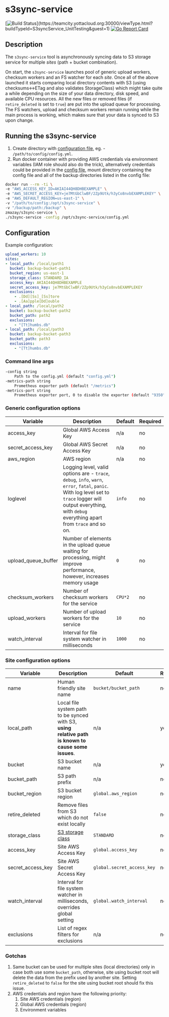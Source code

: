 # s3sync-service

[![Build Status](https://teamcity.yottacloud.org:30000/app/rest/builds/buildType:(id:S3syncService_UnitTesting)/statusIcon)](https://teamcity.yottacloud.org:30000/viewType.html?buildTypeId=S3syncService_UnitTesting&guest=1) [![Go Report Card](https://goreportcard.com/badge/github.com/mazay/s3sync-service)](https://goreportcard.com/report/github.com/mazay/s3sync-service)

## Description

The `s3sync-service` tool is asynchronously syncing data to S3 storage service for multiple _sites_ (path + bucket combination).

On start, the `s3sync-service` launches pool of generic upload workers, checksum workers and an FS watcher for each _site_. Once all of the above launched it starts comparing local directory contents with S3 (using checksums<->ETag and also validates StorageClass) which might take quite a while depending on the size of your data directory, disk speed, and available CPU resources.  All the new files or removed files  (if `retire_deleted` is set to `true`) are put into the upload queue for processing. The FS watchers, upload and checksum workers remain running while the main process is working, which makes sure that your data is synced to S3 upon change.

## Running the s3sync-service

1. Create directory with [configuration file](#Configuration), eg. - `/path/to/config/config.yml`.
2. Run docker container with providing AWS credentials via environment variables (IAM role should also do the trick), alternatively credentials could be provided in the [config file](#Configuration), mount directory containing the config file and all of the backup directories listed in the config file:

```bash
docker run --rm -ti \
-e "AWS_ACCESS_KEY_ID=AKIAI44QH8DHBEXAMPLE" \
-e "AWS_SECRET_ACCESS_KEY=je7MtGbClwBF/2Zp9Utk/h3yCo8nvbEXAMPLEKEY" \
-e "AWS_DEFAULT_REGION=us-east-1" \
-v "/path/to/config:/opt/s3sync-service" \
-v "/backup/path:/backup" \
zmazay/s3sync-service \
./s3sync-service -config /opt/s3sync-service/config.yml
```

## Configuration

Example configuration:

```yaml
upload_workers: 10
sites:
- local_path: /local/path1
  bucket: backup-bucket-path1
  bucket_region: us-east-1
  storage_class: STANDARD_IA
  access_key: AKIAI44QH8DHBEXAMPLE
  secret_access_key: je7MtGbClwBF/2Zp9Utk/h3yCo8nvbEXAMPLEKEY
  exclusions:
    - .[Dd][Ss]_[Ss]tore
    - .[Aa]pple[Dd]ouble
- local_path: /local/path2
  bucket: backup-bucket-path2
  bucket_path: path2
  exclusions:
    - "[Tt]humbs.db"
- local_path: /local/path3
  bucket: backup-bucket-path3
  bucket_path: path3
  exclusions:
    - "[Tt]humbs.db"
```

### Command line args

```bash
-config string
    Path to the config.yml (default "config.yml")
-metrics-path string
    Prometheus exporter path (default "/metrics")
-metrics-port string
    Prometheus exporter port, 0 to disable the exporter (default "9350")
```

### Generic configuration options

| Variable | Description | Default | Required |
|----------|-------------|---------|----------|
| access_key | Global AWS Access Key | n/a | no |
| secret_access_key | Global AWS Secret Access Key | n/a | no |
| aws_region | AWS region | n/a | no |
| loglevel | Logging level, valid options are - `trace`, `debug`, `info`, `warn`, `error`, `fatal`, `panic`. With log level set to `trace` logger will output everything, with `debug` everything apart from `trace` and so on. | `info` | no |
| upload_queue_buffer | Number of elements in the upload queue waiting for processing, might improve performance, however, increases memory usage | `0` | no |
| checksum_workers | Number of checksum workers for the service | `CPU*2` | no |
| upload_workers | Number of upload workers for the service | `10` | no |
| watch_interval | Interval for file system watcher in milliseconds | `1000` | no |

### Site configuration options

| Variable | Description | Default | Required |
|----------|-------------|---------|----------|
| name | Human friendly site name | `bucket/bucket_path` | no |
| local_path | Local file system path to be synced with S3, **using relative path is known to cause some issues**. | n/a | yes |
| bucket | S3 bucket name | n/a | yes |
| bucket_path | S3 path prefix | n/a | no |
| bucket_region | S3 bucket region | `global.aws_region` | no |
| retire_deleted | Remove files from S3 which do not exist locally | `false` | no |
| storage_class | [S3 storage class](https://docs.aws.amazon.com/AmazonS3/latest/dev/storage-class-intro.html#sc-compare) | `STANDARD` | no |
| access_key | Site AWS Access Key | `global.access_key` | no |
| secret_access_key | Site AWS Secret Access Key | `global.secret_access_key` | no |
| watch_interval | Interval for file system watcher in milliseconds, overrides global setting | `global.watch_interval` | no |
| exclusions | List of regex filters for exclusions | n/a | no |

### Gotchas

1. Same bucket can be used for multiple sites (local directories) only in case both use some `bucket_path`, otherwise, site using bucket root will delete the data from the prefix used by another site. Setting `retire_deleted` to `false` for the site using bucket root should fix this issue.
1. AWS credentials and region have the following priority:
    1. Site AWS credentials (region)
    1. Global AWS credentials (region)
    1. Environment variables
